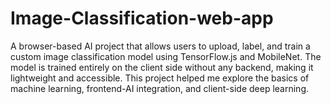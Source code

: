 # Image-Classification-web-app

A browser-based AI project that allows users to upload, label, and train a custom image classification model using TensorFlow.js and MobileNet. The model is trained entirely on the client side without any backend, making it lightweight and accessible. This project helped me explore the basics of machine learning, frontend-AI integration, and client-side deep learning.
